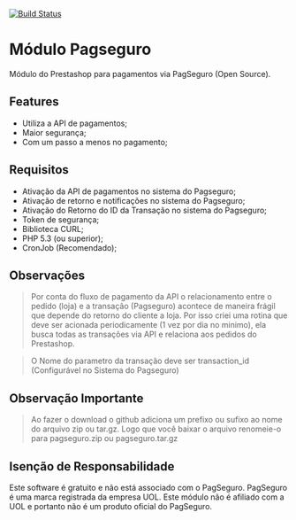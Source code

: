 [![Build Status](https://travis-ci.org/dlanileonardo/correios.png)](https://travis-ci.org/dlanileonardo/correios)

Módulo Pagseguro
================

Módulo do Prestashop para pagamentos via PagSeguro (Open Source).

Features
--------

* Utiliza a API de pagamentos;
* Maior segurança;
* Com um passo a menos no pagamento;

Requisitos
----------

* Ativação da API de pagamentos no sistema do Pagseguro;
* Ativação de retorno e notificações no sistema do Pagseguro;
* Ativação do Retorno do ID da Transação no sistema do Pagseguro;
* Token de segurança;
* Biblioteca CURL;
* PHP 5.3 (ou superior);
* CronJob (Recomendado);

Observações
------------

> Por conta do fluxo de pagamento da API o relacionamento entre o pedido (loja) e a transação (Pagseguro)
> acontece de maneira frágil que depende do retorno do cliente a loja.
> Por isso criei uma rotina que deve ser acionada periodicamente (1 vez por dia no minimo), ela busca
> todas as transações via API e relaciona aos pedidos do Prestashop.

> O Nome do parametro da transação deve ser transaction_id (Configurável no Sistema do Pagseguro)

Observação Importante
---------------------

> Ao fazer o download o github adiciona um prefixo ou sufixo ao nome do arquivo zip ou tar.gz.
> Logo que você baixar o arquivo renomeie-o para pagseguro.zip ou pagseguro.tar.gz

Isenção de Responsabilidade
---------------------------

Este software é gratuito e não está associado com o PagSeguro. PagSeguro é uma marca registrada da empresa UOL. Este módulo não é afiliado com a UOL e portanto não é um produto oficial do PagSeguro.
